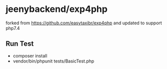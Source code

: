 # jeenybackend/exp4php

forked from https://github.com/easytaxibr/exp4php and updated to support php7.4

## Run Test
- composer install
- vendor/bin/phpunit tests/BasicTest.php

